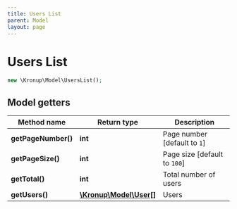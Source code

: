 ```yaml
---
title: Users List
parent: Model
layout: page
---
```


# Users List

```php
new \Kronup\Model\UsersList();
```

## Model getters

Method name | Return type | Description
------------ | ------------- | -------------
**getPageNumber()** | **int** | Page number   [default to `1`]
**getPageSize()** | **int** | Page size   [default to `100`]
**getTotal()** | **int** | Total number of users
**getUsers()** | [**\Kronup\Model\User[]**](../User) | Users


